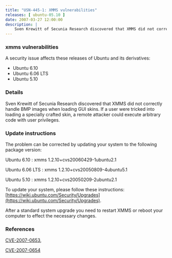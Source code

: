 ```yaml
---
title: "USN-445-1: XMMS vulnerabilities"
releases: [ ubuntu-05.10 ]
date: 2007-03-27 12:00:00
description: |
    Sven Krewitt of Secunia Research discovered that XMMS did not correctly  handle BMP images when loading GUI skins.  If a user were tricked into  loading a specially crafted skin, a remote attacker could execute  arbitrary code with user privileges.
--- 
```

 
### xmms vulnerabilities

A security issue affects these releases of Ubuntu and its derivatives:

* Ubuntu 6.10
* Ubuntu 6.06 LTS
* Ubuntu 5.10

### Details

Sven Krewitt of Secunia Research discovered that XMMS did not correctly handle BMP images when loading GUI skins. If a user were tricked into loading a specially crafted skin, a remote attacker could execute arbitrary code with user privileges.

### Update instructions

The problem can be corrected by updating your system to the following package version:

Ubuntu 6.10
 : xmms <span>1.2.10+cvs20060429-1ubuntu2.1</span>

Ubuntu 6.06 LTS
 : xmms <span>1.2.10+cvs20050809-4ubuntu5.1</span>

Ubuntu 5.10
 : xmms <span>1.2.10+cvs20050209-2ubuntu2.1</span>

To update your system, please follow these instructions: [https://wiki.ubuntu.com/Security/Upgrades](https://wiki.ubuntu.com/Security/Upgrades).

After a standard system upgrade you need to restart XMMS or reboot your computer to effect the necessary changes.

### References

 [CVE-2007-0653](http://people.ubuntu.com/~ubuntu-security/cve/CVE-2007-0653), 

 [CVE-2007-0654](http://people.ubuntu.com/~ubuntu-security/cve/CVE-2007-0654)
 
